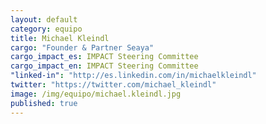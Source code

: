 ```yaml
---
layout: default
category: equipo
title: Michael Kleindl
cargo: "Founder & Partner Seaya"
cargo_impact_es: IMPACT Steering Committee
cargo_impact_en: IMPACT Steering Committee
"linked-in": "http://es.linkedin.com/in/michaelkleindl"
twitter: "https://twitter.com/michael_kleindl"
image: /img/equipo/michael.kleindl.jpg
published: true
---
```


